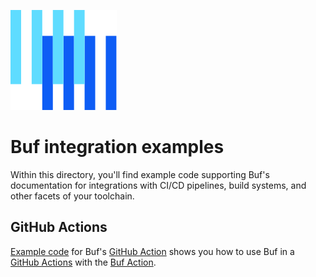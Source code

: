 ![The Buf logo](https://raw.githubusercontent.com/bufbuild/buf-examples/main/.github/buf-logo.svg)

# Buf integration examples

Within this directory, you'll find example code supporting Buf's documentation for integrations with CI/CD pipelines, build systems, and other facets of your toolchain.

## GitHub Actions

[Example code](./github-actions) for Buf's [GitHub Action](https://buf.build/docs/ci-cd/github-actions/) shows you how to use Buf in a [GitHub Actions][actions] with the [Buf Action][buf-action].

[actions]: https://docs.github.com/actions
[buf-action]: https://github.com/marketplace/actions/buf-action
